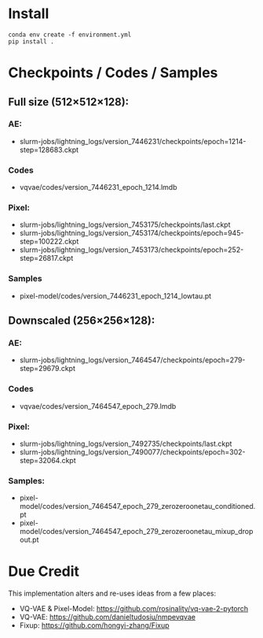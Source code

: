 # Install 
`conda env create -f environment.yml`  
`pip install .`  

# Checkpoints / Codes / Samples
## Full size (512×512×128):
### AE:
- slurm-jobs/lightning_logs/version_7446231/checkpoints/epoch=1214-step=128683.ckpt
### Codes
- vqvae/codes/version_7446231_epoch_1214.lmdb
### Pixel:
- slurm-jobs/lightning_logs/version_7453175/checkpoints/last.ckpt
- slurm-jobs/lightning_logs/version_7453174/checkpoints/epoch\=945-step\=100222.ckpt
- slurm-jobs/lightning_logs/version_7453173/checkpoints/epoch=252-step=26817.ckpt
### Samples
- pixel-model/codes/version_7446231_epoch_1214_lowtau.pt

## Downscaled (256×256×128):
### AE:
- slurm-jobs/lightning_logs/version_7464547/checkpoints/epoch=279-step=29679.ckpt
### Codes
- vqvae/codes/version_7464547_epoch_279.lmdb
### Pixel:
- slurm-jobs/lightning_logs/version_7492735/checkpoints/last.ckpt
- slurm-jobs/lightning_logs/version_7490077/checkpoints/epoch=302-step=32064.ckpt
### Samples:
- pixel-model/codes/version_7464547_epoch_279_zerozeroonetau_conditioned.pt
- pixel-model/codes/version_7464547_epoch_279_zerozeroonetau_mixup_dropout.pt

# Due Credit
This implementation alters and re-uses ideas from a few places:
- VQ-VAE & Pixel-Model: https://github.com/rosinality/vq-vae-2-pytorch
- VQ-VAE: https://github.com/danieltudosiu/nmpevqvae
- Fixup: https://github.com/hongyi-zhang/Fixup
